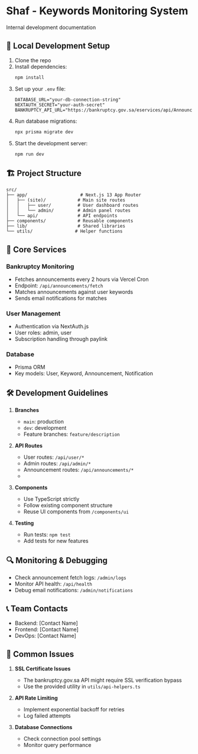 # Shaf - Keywords Monitoring System

Internal development documentation

## 🔧 Local Development Setup

1. Clone the repo
2. Install dependencies:
   ```bash
   npm install
   ```
3. Set up your `.env` file:
   ```env
   DATABASE_URL="your-db-connection-string"
   NEXTAUTH_SECRET="your-auth-secret"
   BANKRUPTCY_API_URL="https://bankruptcy.gov.sa/eservices/api/AnnouncementNewDataAPI/"
   ```
4. Run database migrations:
   ```bash
   npx prisma migrate dev
   ```
5. Start the development server:
   ```bash
   npm run dev
   ```

## 🏗 Project Structure

```
src/
├── app/                    # Next.js 13 App Router
│   ├── (site)/            # Main site routes
│   │   ├── user/          # User dashboard routes
│   │   └── admin/         # Admin panel routes
│   └── api/               # API endpoints
├── components/            # Reusable components
├── lib/                   # Shared libraries
└── utils/                # Helper functions
```

## 🔄 Core Services

### Bankruptcy Monitoring
- Fetches announcements every 2 hours via Vercel Cron
- Endpoint: `/api/announcements/fetch`
- Matches announcements against user keywords
- Sends email notifications for matches

### User Management
- Authentication via NextAuth.js
- User roles: admin, user
- Subscription handling through paylink

### Database
- Prisma ORM
- Key models: User, Keyword, Announcement, Notification

## 🛠 Development Guidelines

1. **Branches**
   - `main`: production
   - `dev`: development
   - Feature branches: `feature/description`

2. **API Routes**
   - User routes: `/api/user/*`
   - Admin routes: `/api/admin/*`
   - Announcement routes: `/api/announcements/*` 
   - 

3. **Components**
   - Use TypeScript strictly
   - Follow existing component structure
   - Reuse UI components from `/components/ui`

4. **Testing**
   - Run tests: `npm test`
   - Add tests for new features

## 🔍 Monitoring & Debugging

- Check announcement fetch logs: `/admin/logs`
- Monitor API health: `/api/health`
- Debug email notifications: `/admin/notifications`

## 📞 Team Contacts

- Backend: [Contact Name]
- Frontend: [Contact Name]
- DevOps: [Contact Name]

## 🚨 Common Issues

1. **SSL Certificate Issues**
   - The bankruptcy.gov.sa API might require SSL verification bypass
   - Use the provided utility in `utils/api-helpers.ts`

2. **API Rate Limiting**
   - Implement exponential backoff for retries
   - Log failed attempts

3. **Database Connections**
   - Check connection pool settings
   - Monitor query performance
